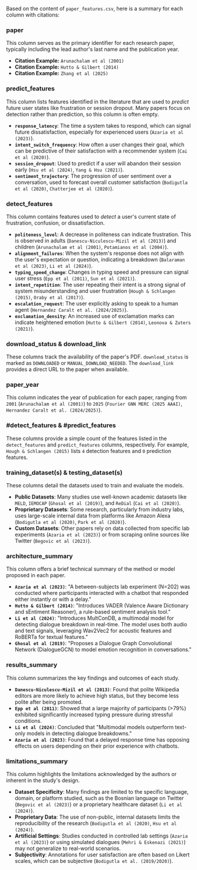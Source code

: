 Based on the content of `paper_features.csv`, here is a summary for each column with citations:

### **paper**
This column serves as the primary identifier for each research paper, typically including the lead author's last name and the publication year.
*   **Citation Example:** `Arunachalam et al (2001)`
*   **Citation Example:** `Hutto & Gilbert (2014)`
*   **Citation Example:** `Zhang et al (2025)`

### **predict_features**
This column lists features identified in the literature that are used to *predict* future user states like frustration or session dropout. Many papers focus on detection rather than prediction, so this column is often empty.
*   **`response_latency`**: The time a system takes to respond, which can signal future dissatisfaction, especially for experienced users (`Azaria et al (2023)`).
*   **`intent_switch_frequency`**: How often a user changes their goal, which can be predictive of their satisfaction with a recommender system (`Cai et al (2020)`).
*   **`session_dropout`**: Used to predict if a user will abandon their session early (`Hsu et al (2024)`, `Yang & Hsu (2021)`).
*   **`sentiment_trajectory`**: The progression of user sentiment over a conversation, used to forecast overall customer satisfaction (`Bodigutla et al (2020)`, `Chatterjee et al (2020)`).

### **detect_features**
This column contains features used to *detect* a user's current state of frustration, confusion, or dissatisfaction.
*   **`politeness_level`**: A decrease in politeness can indicate frustration. This is observed in adults (`Danescu-Niculescu-Mizil et al (2013)`) and children (`Arunachalam et al (2001)`, `Potamianos et al (2004)`).
*   **`alignment_failures`**: When the system's response does not align with the user's expectation or question, indicating a breakdown (`Balaraman et al (2023)`, `Li et al (2024)`).
*   **`typing_speed_change`**: Changes in typing speed and pressure can signal user stress (`Epp et al (2011)`, `Sun et al (2021)`).
*   **`intent_repetition`**: The user repeating their intent is a strong signal of system misunderstanding and user frustration (`Hough & Schlangen (2015)`, `Oraby et al (2017)`).
*   **`escalation_request`**: The user explicitly asking to speak to a human agent (`Hernandez Caralt et al. (2024/2025)`).
*   **`exclamation_density`**: An increased use of exclamation marks can indicate heightened emotion (`Hutto & Gilbert (2014)`, `Leonova & Zuters (2021)`).

### **download_status & download_link**
These columns track the availability of the paper's PDF. `download_status` is marked as `DOWNLOADED` or `MANUAL_DOWNLOAD_NEEDED`. The `download_link` provides a direct URL to the paper when available.

### **paper_year**
This column indicates the year of publication for each paper, ranging from `2001` (`Arunachalam et al (2001)`) to `2025` (`Fourier GNN MERC (2025 AAAI)`, `Hernandez Caralt et al. (2024/2025)`).

### **#detect_features & #predict_features**
These columns provide a simple count of the features listed in the `detect_features` and `predict_features` columns, respectively. For example, `Hough & Schlangen (2015)` lists `4` detection features and `0` prediction features.

### **training_dataset(s) & testing_dataset(s)**
These columns detail the datasets used to train and evaluate the models.
*   **Public Datasets**: Many studies use well-known academic datasets like `MELD`, `IEMOCAP` (`Ghosal et al (2019)`), and `ReDial` (`Cai et al (2020)`).
*   **Proprietary Datasets**: Some research, particularly from industry labs, uses large-scale internal data from platforms like Amazon Alexa (`Bodigutla et al (2020)`, `Park et al (2020)`).
*   **Custom Datasets**: Other papers rely on data collected from specific lab experiments (`Azaria et al (2023)`) or from scraping online sources like Twitter (`Begovic et al (2023)`).

### **architecture_summary**
This column offers a brief technical summary of the method or model proposed in each paper.
*   **`Azaria et al (2023)`**: "A between-subjects lab experiment (N=202) was conducted where participants interacted with a chatbot that responded either instantly or with a delay."
*   **`Hutto & Gilbert (2014)`**: "Introduces VADER (Valence Aware Dictionary and sEntiment Reasoner), a rule-based sentiment analysis tool."
*   **`Li et al (2024)`**: "Introduces MultConDB, a multimodal model for detecting dialogue breakdown in real-time. The model uses both audio and text signals, leveraging Wav2Vec2 for acoustic features and RoBERTa for textual features."
*   **`Ghosal et al (2019)`**: "Proposes a Dialogue Graph Convolutional Network (DialogueGCN) to model emotion recognition in conversations."

### **results_summary**
This column summarizes the key findings and outcomes of each study.
*   **`Danescu-Niculescu-Mizil et al (2013)`**: Found that polite Wikipedia editors are more likely to achieve high status, but they become less polite after being promoted.
*   **`Epp et al (2011)`**: Showed that a large majority of participants (>79%) exhibited significantly increased typing pressure during stressful conditions.
*   **`Li et al (2024)`**: Concluded that "Multimodal models outperform text-only models in detecting dialogue breakdowns."
*   **`Azaria et al (2023)`**: Found that a delayed response time has opposing effects on users depending on their prior experience with chatbots.

### **limitations_summary**
This column highlights the limitations acknowledged by the authors or inherent in the study's design.
*   **Dataset Specificity**: Many findings are limited to the specific language, domain, or platform studied, such as the Bosnian language on Twitter (`Begovic et al (2023)`) or a proprietary healthcare dataset (`Li et al (2024)`).
*   **Proprietary Data**: The use of non-public, internal datasets limits the reproducibility of the research (`Bodigutla et al (2020)`, `Hsu et al (2024)`).
*   **Artificial Settings**: Studies conducted in controlled lab settings (`Azaria et al (2023)`) or using simulated dialogues (`Mehri & Eskenazi (2021)`) may not generalize to real-world scenarios.
*   **Subjectivity**: Annotations for user satisfaction are often based on Likert scales, which can be subjective (`Bodigutla et al. (2019/2020)`).